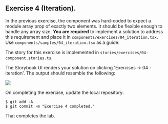 ## Exercise 4 (Iteration).

In the previous exercise, the component was hard-coded to expect a module array prop of exactly two elements. It should be flexible enough to handle any array size. __You are required__ to implement a solution to address this requirement and place it in `components/exercises/04_iteration.tsx`. Use `components/samples/04_iteration.tsx` as a guide.

The story for this exercise is implemented in `stories/exercises/04-component.stories.ts`.

The Storybook UI renders your solution on clicking 'Exercises -> 04 - iteration'. The  output should resemble the following:

![][exercise4] 

On completing the exercise, update the local repository:
~~~
$ git add -A
$ git commit -m "Exercise 4 completed."
~~~
That completes the lab.

[exercise4]: ./img/exercise4.png

